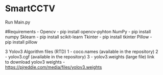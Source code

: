 # SmartCCTV

Run Main.py

#Requirements -
Opencv - pip install opencv-pyhton
NumPy - pip install numpy
Sklearn - pip install scikit-learn
Tkinter - pip install tkinter
Pillow - pip install pillow

3 Yolov3 Algorithm files (RTD) 
1 - coco.names (available in the repository)
2 - yolov3.cgf (available in the repository)
3 - yolov3.weights (large file) 
link to download yolov3 weights - https://pjreddie.com/media/files/yolov3.weights
